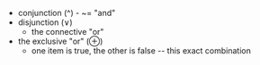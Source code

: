 - conjunction (^)
		- ~= "and"
- disjunction (∨)
  - the connective "or"
- the exclusive "or" (⊕) 
  - one item is true, the other is false -- this exact combination
